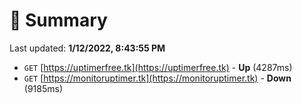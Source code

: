# 📖 Summary
Last updated: **1/12/2022, 8:43:55 PM**

- `GET` [https://uptimerfree.tk](https://uptimerfree.tk) - **Up** (4287ms)
- `GET` [https://monitoruptimer.tk](https://monitoruptimer.tk) - **Down** (9185ms)
